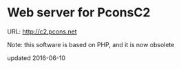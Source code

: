 # Web server for PconsC2

URL: http://c2.pcons.net

Note: this software is based on PHP, and it is now obsolete

updated 2016-06-10
